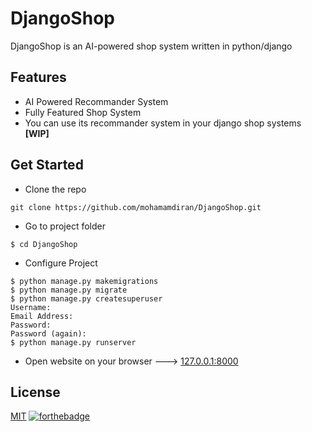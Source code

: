 # DjangoShop
DjangoShop is an AI-powered shop system written in python/django

## Features
- AI Powered Recommander System
- Fully Featured Shop System
- You can use its recommander system in your django shop systems **[WIP]**

## Get Started
- Clone the repo
```
git clone https://github.com/mohamamdiran/DjangoShop.git
```
- Go to project folder
```
$ cd DjangoShop
```
- Configure Project
```
$ python manage.py makemigrations
$ python manage.py migrate
$ python manage.py createsuperuser
Username:
Email Address:
Password:
Password (again):
$ python manage.py runserver
```
- Open website on your browser ---> [127.0.0.1:8000](http://127.0.0.1:8000/)

## License
[MIT](LICENSE)
[![forthebadge](https://forthebadge.com/images/badges/built-with-love.svg)](https://forthebadge.com)
